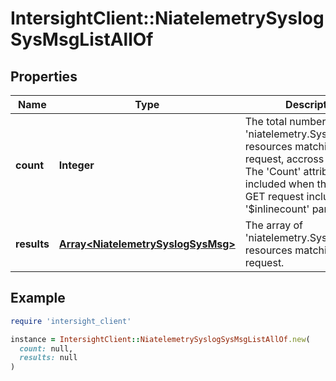 # IntersightClient::NiatelemetrySyslogSysMsgListAllOf

## Properties

| Name | Type | Description | Notes |
| ---- | ---- | ----------- | ----- |
| **count** | **Integer** | The total number of &#39;niatelemetry.SyslogSysMsg&#39; resources matching the request, accross all pages. The &#39;Count&#39; attribute is included when the HTTP GET request includes the &#39;$inlinecount&#39; parameter. | [optional] |
| **results** | [**Array&lt;NiatelemetrySyslogSysMsg&gt;**](NiatelemetrySyslogSysMsg.md) | The array of &#39;niatelemetry.SyslogSysMsg&#39; resources matching the request. | [optional] |

## Example

```ruby
require 'intersight_client'

instance = IntersightClient::NiatelemetrySyslogSysMsgListAllOf.new(
  count: null,
  results: null
)
```

